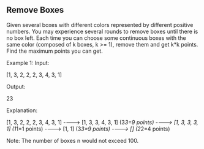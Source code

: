 Remove Boxes 
---

Given several boxes with different colors represented by different positive numbers. 
You may experience several rounds to remove boxes until there is no box left. Each time you can choose some continuous boxes with the same color (composed of k boxes, k >= 1), remove them and get k*k points.
Find the maximum points you can get.


Example 1:
Input: 

[1, 3, 2, 2, 2, 3, 4, 3, 1]

Output:

23

Explanation: 

[1, 3, 2, 2, 2, 3, 4, 3, 1] 
----> [1, 3, 3, 4, 3, 1] (3*3=9 points) 
----> [1, 3, 3, 3, 1] (1*1=1 points) 
----> [1, 1] (3*3=9 points) 
----> [] (2*2=4 points)



Note:
The number of boxes n would not exceed 100.


